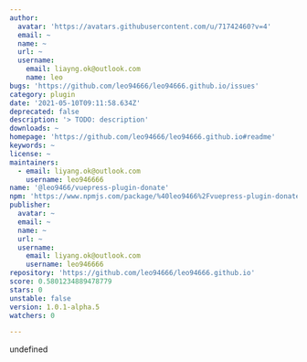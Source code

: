 ```yaml
---
author:
  avatar: 'https://avatars.githubusercontent.com/u/71742460?v=4'
  email: ~
  name: ~
  url: ~
  username:
    email: liayng.ok@outlook.com
    name: leo
bugs: 'https://github.com/leo94666/leo94666.github.io/issues'
category: plugin
date: '2021-05-10T09:11:58.634Z'
deprecated: false
description: '> TODO: description'
downloads: ~
homepage: 'https://github.com/leo94666/leo94666.github.io#readme'
keywords: ~
license: ~
maintainers:
  - email: liyang.ok@outlook.com
    username: leo946666
name: '@leo9466/vuepress-plugin-donate'
npm: 'https://www.npmjs.com/package/%40leo9466%2Fvuepress-plugin-donate'
publisher:
  avatar: ~
  email: ~
  name: ~
  url: ~
  username:
    email: liyang.ok@outlook.com
    username: leo946666
repository: 'https://github.com/leo94666/leo94666.github.io'
score: 0.5801234889478779
stars: 0
unstable: false
version: 1.0.1-alpha.5
watchers: 0

---
```


undefined
